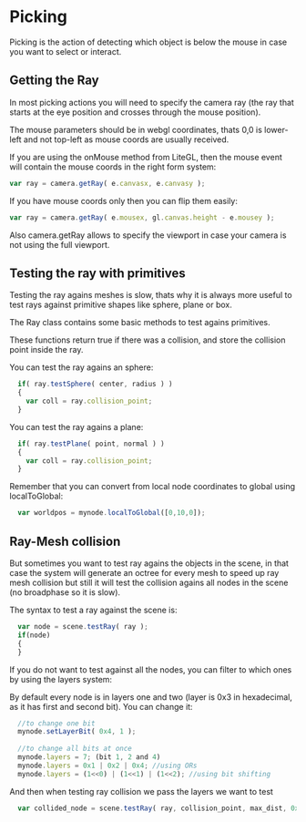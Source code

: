 # Picking

Picking is the action of detecting which object is below the mouse in case you want to select or interact.

## Getting the Ray

In most picking actions you will need to specify the camera ray (the ray that starts at the eye position and crosses through the mouse position).

The mouse parameters should be in webgl coordinates, thats 0,0 is lower-left and not top-left as mouse coords are usually received.

If you are using the onMouse method from LiteGL, then the mouse event will contain the mouse coords in the right form system:

```javascript
var ray = camera.getRay( e.canvasx, e.canvasy );
```

If you have mouse coords only then you can flip them easily:

```javascript
var ray = camera.getRay( e.mousex, gl.canvas.height - e.mousey );
```

Also camera.getRay allows to specify the viewport in case your camera is not using the full viewport.

## Testing the ray with primitives

Testing the ray agains meshes is slow, thats why it is always more useful to test rays against primitive shapes like sphere, plane or box.

The Ray class contains some basic methods to test agains primitives.

These functions return true if there was a collision, and store the collision point inside the ray.

You can test the ray agains an sphere:

```javascript
  if( ray.testSphere( center, radius ) )
  {
    var coll = ray.collision_point;
  }
```

You can test the ray agains a plane:

```javascript
  if( ray.testPlane( point, normal ) )
  {
    var coll = ray.collision_point;
  }
```

Remember that you can convert from local node coordinates to global using localToGlobal:
```js
  var worldpos = mynode.localToGlobal([0,10,0]);
```


## Ray-Mesh collision

But sometimes you want to test ray agains the objects in the scene, in that case the system will generate an octree 
for every mesh to speed up ray mesh collision but still it will test the collision agains all nodes in the scene (no broadphase so it is slow).

The syntax to test a ray against the scene is:

```js
  var node = scene.testRay( ray );
  if(node)
  {
  }
```

If you do not want to test against all the nodes, you can filter to which ones by using the layers system:

By default every node is in layers one and two (layer is 0x3 in hexadecimal, as it has first and second bit).
You can change it:

```js
  //to change one bit
  mynode.setLayerBit( 0x4, 1 );
  
  //to change all bits at once
  mynode.layers = 7; (bit 1, 2 and 4)
  mynode.layers = 0x1 | 0x2 | 0x4; //using ORs
  mynode.layers = (1<<0) | (1<<1) | (1<<2); //using bit shifting
```

And then when testing ray collision we pass the layers we want to test

```js
  var collided_node = scene.testRay( ray, collision_point, max_dist, 0x4 );
```




